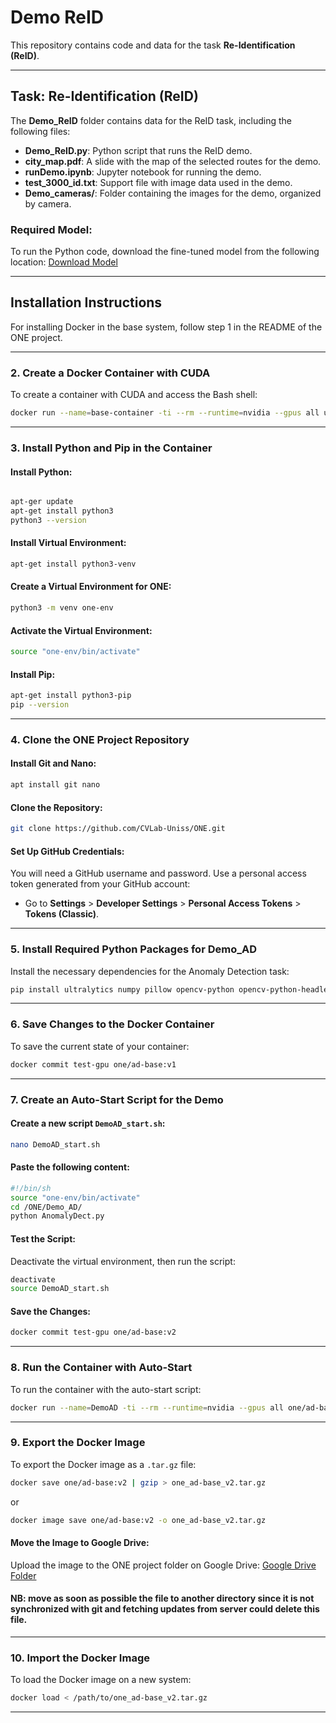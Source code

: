 
# Demo ReID 

This repository contains code and data for the task **Re-Identification (ReID)**.

---

## Task: **Re-Identification (ReID)**
The **Demo_ReID** folder contains data for the ReID task, including the following files:

- **Demo_ReID.py**: Python script that runs the ReID demo.
- **city_map.pdf**: A slide with the map of the selected routes for the demo.
- **runDemo.ipynb**: Jupyter notebook for running the demo.
- **test_3000_id.txt**: Support file with image data used in the demo.
- **Demo_cameras/**: Folder containing the images for the demo, organized by camera.

### Required Model:
To run the Python code, download the fine-tuned model from the following location:
[Download Model](https://drive.google.com/file/d/1qpcHKMnlRv7NbKCro2ls5v2p0HqHitTm/view?usp=drive_link)

---

## Installation Instructions

For installing Docker in the base system, follow step 1 in the README of the ONE project.

---

### **2. Create a Docker Container with CUDA**
To create a container with CUDA and access the Bash shell:
```bash
docker run --name=base-container -ti --rm --runtime=nvidia --gpus all ubuntu /bin/bash
```

---

### **3. Install Python and Pip in the Container**

#### Install Python:
```bash

apt-ger update
apt-get install python3
python3 --version
```

#### Install Virtual Environment:
```bash
apt-get install python3-venv
```

#### Create a Virtual Environment for ONE:
```bash
python3 -m venv one-env
```

#### Activate the Virtual Environment:
```bash
source "one-env/bin/activate"
```

#### Install Pip:
```bash
apt-get install python3-pip
pip --version
```

---

### **4. Clone the ONE Project Repository**
#### Install Git and Nano:
```bash
apt install git nano
```

#### Clone the Repository:
```bash
git clone https://github.com/CVLab-Uniss/ONE.git
```

#### Set Up GitHub Credentials:
You will need a GitHub username and password. Use a personal access token generated from your GitHub account:
- Go to **Settings** > **Developer Settings** > **Personal Access Tokens** > **Tokens (Classic)**.

---

### **5. Install Required Python Packages for Demo_AD**
Install the necessary dependencies for the Anomaly Detection task:
```bash
pip install ultralytics numpy pillow opencv-python opencv-python-headless
```

---

### **6. Save Changes to the Docker Container**
To save the current state of your container:
```bash
docker commit test-gpu one/ad-base:v1
```

---

### **7. Create an Auto-Start Script for the Demo**

#### Create a new script `DemoAD_start.sh`:
```bash
nano DemoAD_start.sh
```

#### Paste the following content:
```bash
#!/bin/sh
source "one-env/bin/activate"
cd /ONE/Demo_AD/
python AnomalyDect.py
```

#### Test the Script:
Deactivate the virtual environment, then run the script:
```bash
deactivate
source DemoAD_start.sh
```

#### Save the Changes:
```bash
docker commit test-gpu one/ad-base:v2
```

---

### **8. Run the Container with Auto-Start**
To run the container with the auto-start script:
```bash
docker run --name=DemoAD -ti --rm --runtime=nvidia --gpus all one/ad-base:v2 bash -c 'source DemoAD_start.sh'
```

---

### **9. Export the Docker Image**
To export the Docker image as a `.tar.gz` file:
```bash
docker save one/ad-base:v2 | gzip > one_ad-base_v2.tar.gz
```
or
```bash
docker image save one/ad-base:v2 -o one_ad-base_v2.tar.gz
```

#### Move the Image to Google Drive:
Upload the image to the ONE project folder on Google Drive:
[Google Drive Folder](https://drive.google.com/drive/folders/1tlQE4pZ97qlIT6QgKOcm2Y70yzsFFmYG?usp=drive_link)

#### NB: move as soon as possible the file to another directory since it is not synchronized with git and fetching updates from server could delete this file.

---

### **10. Import the Docker Image**
To load the Docker image on a new system:
```bash
docker load < /path/to/one_ad-base_v2.tar.gz
```

---
